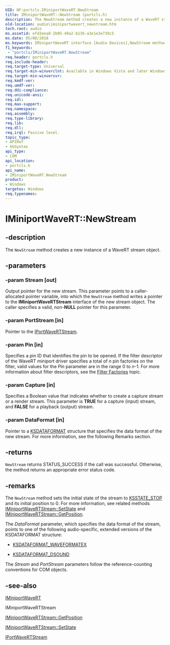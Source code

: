 ```yaml
---
UID: NF:portcls.IMiniportWaveRT.NewStream
title: IMiniportWaveRT::NewStream (portcls.h)
description: The NewStream method creates a new instance of a WaveRT stream object.
old-location: audio\iminiportwavert_newstream.htm
tech.root: audio
ms.assetid: efd2eea8-2b05-49a2-b136-a3e1e3e739c5
ms.date: 05/08/2018
ms.keywords: IMiniportWaveRT interface [Audio Devices],NewStream method, IMiniportWaveRT.NewStream, IMiniportWaveRT::NewStream, NewStream, NewStream method [Audio Devices], NewStream method [Audio Devices],IMiniportWaveRT interface, audio.iminiportwavert_newstream, audmp-routines_f6e65bf7-d19d-42fc-a0f0-2d2c83e88250.xml, portcls/IMiniportWaveRT::NewStream
f1_keywords:
 - "portcls/IMiniportWaveRT.NewStream"
req.header: portcls.h
req.include-header: 
req.target-type: Universal
req.target-min-winverclnt: Available in Windows Vista and later Windows operating systems.
req.target-min-winversvr: 
req.kmdf-ver: 
req.umdf-ver: 
req.ddi-compliance: 
req.unicode-ansi: 
req.idl: 
req.max-support: 
req.namespace: 
req.assembly: 
req.type-library: 
req.lib: 
req.dll: 
req.irql: Passive level.
topic_type:
- APIRef
- kbSyntax
api_type:
- COM
api_location:
- portcls.h
api_name:
- IMiniportWaveRT.NewStream
product:
- Windows
targetos: Windows
req.typenames: 
---
```


# IMiniportWaveRT::NewStream


## -description


The <code>NewStream</code> method creates a new instance of a WaveRT stream object.


## -parameters




### -param Stream [out]

Output pointer for the new stream. This parameter points to a caller-allocated pointer variable, into which the <code>NewStream</code> method writes a pointer to the <b>IMiniportWaveRTStream</b> interface of the new stream object. The caller specifies a valid, non-<b>NULL</b> pointer for this parameter.


### -param PortStream [in]

Pointer to the <a href="https://docs.microsoft.com/windows-hardware/drivers/ddi/portcls/nn-portcls-iportwavertstream">IPortWaveRTStream</a>.


### -param Pin [in]

Specifies a pin ID that identifies the pin to be opened. If the filter descriptor of the WaveRT miniport driver specifies a total of <i>n</i> pin factories on the filter, valid values for the <i>Pin</i> parameter are in the range 0 to <i>n</i>-1. For more information about filter descriptors, see the <a href="https://docs.microsoft.com/windows-hardware/drivers/audio/filter-factories">Filter Factories</a> topic. 


### -param Capture [in]

Specifies a Boolean value that indicates whether to create a capture stream or a render stream. This parameter is <b>TRUE</b> for a capture (input) stream, and <b>FALSE</b> for a playback (output) stream.


### -param DataFormat [in]

Pointer to a <a href="https://docs.microsoft.com/windows-hardware/drivers/ddi/ks/ns-ks-ksdataformat">KSDATAFORMAT</a> structure that specifies the data format of the new stream. For more information, see the following Remarks section.


## -returns



<code>NewStream</code> returns STATUS_SUCCESS if the call was successful. Otherwise, the method returns an appropriate error status code.




## -remarks



The <code>NewStream</code> method sets the initial state of the stream to <a href="https://docs.microsoft.com/windows-hardware/drivers/stream/state-transitions">KSSTATE_STOP</a> and its initial position to 0. For more information, see related methods <a href="https://docs.microsoft.com/previous-versions/windows/hardware/drivers/ff536756(v=vs.85)">IMiniportWaveRTStream::SetState</a> and <a href="https://docs.microsoft.com/previous-versions/windows/hardware/drivers/ff536749(v=vs.85)">IMiniportWaveRTStream::GetPosition</a>.

The <i>DataFormat</i> parameter, which specifies the data format of the stream, points to one of the following audio-specific, extended versions of the KSDATAFORMAT structure:

<ul>
<li>

<a href="https://docs.microsoft.com/windows-hardware/drivers/ddi/ksmedia/ns-ksmedia-ksdataformat_waveformatex">KSDATAFORMAT_WAVEFORMATEX</a>


</li>
<li>

<a href="https://docs.microsoft.com/windows-hardware/drivers/ddi/ksmedia/ns-ksmedia-ksdataformat_dsound">KSDATAFORMAT_DSOUND</a>


</li>
</ul>
The <i>Stream</i> and <i>PortStream</i> parameters follow the reference-counting conventions for COM objects.




## -see-also




<a href="https://docs.microsoft.com/windows-hardware/drivers/ddi/portcls/nn-portcls-iminiportwavert">IMiniportWaveRT</a>



IMiniportWaveRTStream



<a href="https://docs.microsoft.com/previous-versions/windows/hardware/drivers/ff536749(v=vs.85)">IMiniportWaveRTStream::GetPosition</a>



<a href="https://docs.microsoft.com/previous-versions/windows/hardware/drivers/ff536756(v=vs.85)">IMiniportWaveRTStream::SetState</a>



<a href="https://docs.microsoft.com/windows-hardware/drivers/ddi/portcls/nn-portcls-iportwavertstream">IPortWaveRTStream</a>
 

 

